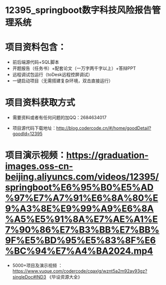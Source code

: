 #   12395_springboot数字科技风险报告管理系统

#   项目资料包含：
*    前后端源代码+SQL脚本
*    开题报告（任务书）+配套论文（一万字两千字以上）+答辩PPT
*   远程调试包运行（toDesk远程控屏调试）
*   一键启动项目（无需搭建复杂环境，双击直接运行）


#   项目资料获取方式
*   需要资料或者有任何问题的加QQ：2684634017

*   项目源代码下载地址：http://blog.codercode.cn/#/home/goodDetail?goodId=12395

#  项目演示视频：https://graduation-images.oss-cn-beijing.aliyuncs.com/videos/12395/springboot%E6%95%B0%E5%AD%97%E7%A7%91%E6%8A%80%E9%A3%8E%E9%99%A9%E6%8A%A5%E5%91%8A%E7%AE%A1%E7%90%86%E7%B3%BB%E7%BB%9F%E5%BD%95%E5%83%8F%E6%BC%94%E7%A4%BA2024.mp4

*  5000+项目及演示视频 ：https://www.yuque.com/codercode/cqaxlg/wznt5a2m92ay93gz?singleDoc#lND3 《毕设资源大全》
